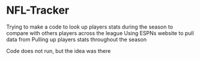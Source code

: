# NFL-Tracker
Trying to make a code to look up players stats during the season to compare with others players across the league
Using ESPNs website to pull data from 
Pulling up players stats throughout the season

Code does not run, but the idea was there
